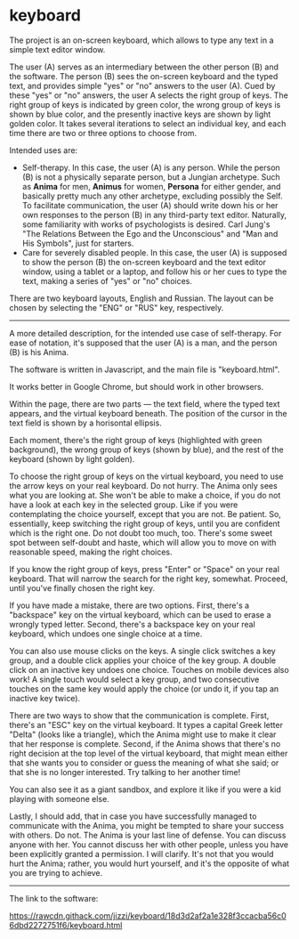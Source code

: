 # keyboard

The project is an on-screen keyboard, which allows to type any text in a simple text editor window.

The user (A) serves as an intermediary between the other person (B) and the software. The person (B) sees the on-screen keyboard and the typed text, and provides simple "yes" or "no" answers to the user (A). Cued by these "yes" or "no" answers, the user A selects the right group of keys. The right group of keys is indicated by green color, the wrong group of keys is shown by blue color, and the presently inactive keys are shown by light golden color. It takes several iterations to select an individual key, and each time there are two or three options to choose from.

Intended uses are:
* Self-therapy. In this case, the user (A) is any person. While the person (B) is not a physically separate person, but a Jungian archetype. Such as **Anima** for men,  **Animus** for women, **Persona** for either gender, and basically pretty much any other archetype, excluding possibly the Self. To facilitate communication, the user (A) should write down his or her own responses to the person (B) in any third-party text editor. Naturally, some familiarity with works of psychologists is desired. Carl Jung's "The Relations Between the Ego and the Unconscious" and "Man and His Symbols", just for starters.
* Care for severely disabled people. In this case, the user (A) is supposed to show the person (B) the on-screen keyboard and the text editor window, using a tablet or a laptop, and follow his or her cues to type the text, making a series of "yes" or "no" choices.

There are two keyboard layouts, English and Russian. The layout can be chosen by selecting the "ENG" or "RUS" key, respectively.

* * *

A more detailed description, for the intended use case of self-therapy. For ease of notation, it's supposed that the user (A) is a man, and the person (B) is his Anima.

The software is written in Javascript, and the main file is "keyboard.html".

It works better in Google Chrome, but should work in other browsers.

Within the page, there are two parts — the text field, where the typed text appears, and the virtual keyboard beneath. The position of the cursor in the text field is shown by a horisontal ellipsis.

Each moment, there's the right group of keys (highlighted with green background), the wrong group of keys (shown by blue), and the rest of the keyboard (shown by light golden).

To choose the right group of keys on the virtual keyboard, you need to use the arrow keys on your real keyboard. Do not hurry. The Anima only sees what you are looking at. She won't be able to make a choice, if you do not have a look at each key in the selected group. Like if you were contemplating the choice yourself, except that you are not. Be patient. So, essentially, keep switching the right group of keys, until you are confident which is the right one. Do not doubt too much, too. There's some sweet spot between self-doubt and haste, which will allow you to move on with reasonable speed, making the right choices.

If you know the right group of keys, press "Enter" or "Space" on your real keyboard. That will narrow the search for the right key, somewhat. Proceed, until you've finally chosen the right key.

If you have made a mistake, there are two options. First, there's a "backspace" key on the virtual keyboard, which can be used to erase a wrongly typed letter. Second, there's a backspace key on your real keyboard, which undoes one single choice at a time.

You can also use mouse clicks on the keys. A single click switches a key group, and a double click applies your choice of the key group. A double click on an inactive key undoes one choice. Touches on mobile devices also work! A single touch would select a key group, and two consecutive touches on the same key would apply the choice (or undo it, if you tap an inactive key twice).

There are two ways to show that the communication is complete. First, there's an "ESC" key on the virtual keyboard. It types a capital Greek letter "Delta" (looks like a triangle), which the Anima might use to make it clear that her response is complete. Second, if the Anima shows that there's no right decision at the top level of the virtual keyboard, that might mean either that she wants you to consider or guess the meaning of what she said; or that she is no longer interested. Try talking to her another time!

You can also see it as a giant sandbox, and explore it like if you were a kid playing with someone else.

Lastly, I should add, that in case you have successfully managed to communicate with the Anima, you might be tempted to share your success with others. Do not. The Anima is your last line of defense. You can discuss anyone with her. You cannot discuss her with other people, unless you have been explicitly granted a permission. I will clarify. It's not that you would hurt the Anima; rather, you would hurt yourself, and it's the opposite of what you are trying to achieve.

* * *

The link to the software:

https://rawcdn.githack.com/jizzi/keyboard/18d3d2af2a1e328f3ccacba56c06dbd2272751f6/keyboard.html
